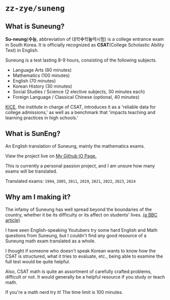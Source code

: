 # `zz-zye/suneng`

## What is Suneung?

**Su-neung**(**수능**, abbreviation of 대학**수**학**능**력시험) is a college entrance exam in South Korea.
It is officially recognized as **CSAT**(College Scholastic Ability Test) in English.

Suneung is a test lasting 8-9 hours, consisting of the following subjects.
 - Language Arts (80 minutes)
 - Mathematics (100 minutes)
 - English (70 minutes)
 - Korean History (30 minutes)
 - Social Studies / Science (2 elective subjects, 30 minutes each)
 - Foreign Language / Classical Chinese (optional, 40 minutes)

[KICE](https://www.kice.re.kr/sub/info.do?m=0205&s=english), the institute in charge of CSAT,
introduces it as a 'reliable data for college admissions,'
as well as a benchmark that 'impacts teaching and learning practices in high schools.'

## What is SunEng?

An English translation of Suneung, mainly the mathematics exams.

View the project live on [My Github IO Page.](https://zz-zye.github.io/suneng)

This is currently a personal passion project, and I am unsure how many exams will be translated.

Translated exams: `1994`, `2005`, `2011`, `2019`, `2021`, `2022`, `2023`, `2024`

## Why am I making it?

The infamy of Suneung has well spread beyond the boundaries of the country,
whether it be its difficulty or its affect on students' lives.
[(a BBC article)](https://www.bbc.com/news/world-asia-46181240)

I have seen English-speaking Youtubers try some hard English and Math questions from Suneung,
but I couldn't find any good resource of a Suneung math exam translated as a whole.

I thought if someone who doesn't speak Korean wants to know how the CSAT is structured, what it tries to evaluate, etc.,
being able to examine the full test would be quite helpful.

Also, CSAT math is quite an assortment of carefully crafted problems, difficult or not.
It would generally be a helpful resource if you study or teach math.

If you're a math nerd try it! The time limit is 100 minutes.
